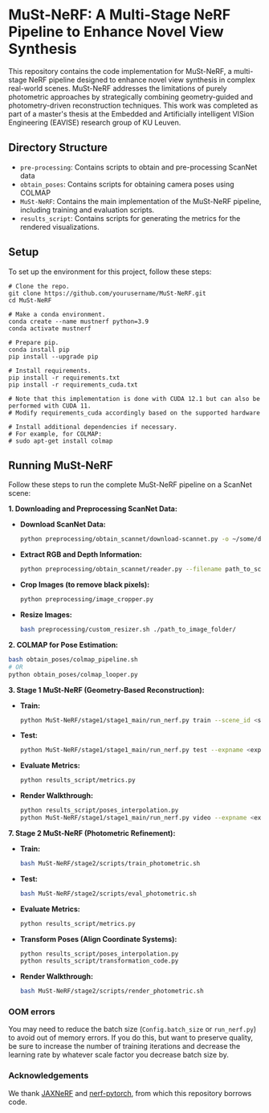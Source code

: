 # MuSt-NeRF: A Multi-Stage NeRF Pipeline to Enhance Novel View Synthesis 
This repository contains the code implementation for MuSt-NeRF, a multi-stage NeRF pipeline designed to enhance novel view synthesis in complex real-world scenes. MuSt-NeRF addresses the limitations of purely photometric approaches by strategically combining geometry-guided and photometry-driven reconstruction techniques. This work was completed as part of a master's thesis at the Embedded and Artificially intelligent VISion Engineering (EAVISE) research group of KU Leuven.

## Directory Structure

- `pre-processing`: Contains scripts to obtain and pre-processing ScanNet data 
- `obtain_poses`: Contains scripts for obtaining camera poses using COLMAP
- `MuSt-NeRF`: Contains the main implementation of the MuSt-NeRF pipeline, including training and evaluation scripts.
- `results_script`: Contains scripts for generating the metrics for the rendered visualizations.

## Setup

To set up the environment for this project, follow these steps:

```
# Clone the repo.
git clone https://github.com/yourusername/MuSt-NeRF.git
cd MuSt-NeRF

# Make a conda environment.
conda create --name mustnerf python=3.9
conda activate mustnerf

# Prepare pip.
conda install pip
pip install --upgrade pip

# Install requirements.
pip install -r requirements.txt
pip install -r requirements_cuda.txt

# Note that this implementation is done with CUDA 12.1 but can also be performed with CUDA 11.
# Modify requirements_cuda accordingly based on the supported hardware

# Install additional dependencies if necessary.
# For example, for COLMAP:
# sudo apt-get install colmap
```

## Running MuSt-NeRF

Follow these steps to run the complete MuSt-NeRF pipeline on a ScanNet scene:

**1. Downloading and Preprocessing ScanNet Data:**
* **Download ScanNet Data:**

   ```bash
   python preprocessing/obtain_scannet/download-scannet.py -o ~/some/directory --id sceneid
   ```

* **Extract RGB and Depth Information:**
   ```bash
   python preprocessing/obtain_scannet/reader.py --filename path_to_sceneid.sens --output_path ./output_path
   ```

* **Crop Images (to remove black pixels):**
   ```bash
   python preprocessing/image_cropper.py 
   ```

* **Resize Images:**
   ```bash
   bash preprocessing/custom_resizer.sh ./path_to_image_folder/
   ```

**2. COLMAP for Pose Estimation:**
   ```bash
   bash obtain_poses/colmap_pipeline.sh 
   # OR
   python obtain_poses/colmap_looper.py
   ```

**3. Stage 1 MuSt-NeRF (Geometry-Based Reconstruction):**

   * **Train:**
     ```bash
     python MuSt-NeRF/stage1/stage1_main/run_nerf.py train --scene_id <sceneid> --data_dir <directory containing the scenes> --depth_prior_network_path <path to depth completion network ckpt> --ckpt_dir <path to write checkpoints>
     ```
   * **Test:**
     ```bash
     python MuSt-NeRF/stage1/stage1_main/run_nerf.py test --expname <experiment name> --data_dir <directory containing the scenes> --ckpt_dir <path to write checkpoints>
     ```
   * **Evaluate Metrics:**
     ```bash
     python results_script/metrics.py
     ```
   * **Render Walkthrough:**
     ```bash
     python results_script/poses_interpolation.py
     python MuSt-NeRF/stage1/stage1_main/run_nerf.py video --expname <experiment name> --data_dir <directory containing the scenes> --ckpt_dir <path to write checkpoints> 
     ```

**7. Stage 2 MuSt-NeRF (Photometric Refinement):**

   * **Train:**
     ```bash
     bash MuSt-NeRF/stage2/scripts/train_photometric.sh
     ```
   * **Test:**
     ```bash
     bash MuSt-NeRF/stage2/scripts/eval_photometric.sh
     ```
   * **Evaluate Metrics:**
     ```bash
     python results_script/metrics.py
     ```
   * **Transform Poses (Align Coordinate Systems):**
     ```bash
     python results_script/poses_interpolation.py
     python results_script/transformation_code.py
     ```
   * **Render Walkthrough:**
     ```bash
     bash MuSt-NeRF/stage2/scripts/render_photometric.sh
     ```

### OOM errors

You may need to reduce the batch size (`Config.batch_size` or `run_nerf.py`) to avoid out of memory errors. If you do this, but want to preserve quality, be sure to increase the number of training iterations and decrease the learning rate by whatever scale factor you decrease batch size by.

### Acknowledgements
We thank [JAXNeRF](https://github.com/google-research/google-research/tree/master/jaxnerf) and [nerf-pytorch](https://github.com/yenchenlin/nerf-pytorch), from which this repository borrows code. 

   
